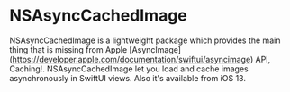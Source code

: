 # NSAsyncCachedImage

NSAsyncCachedImage is a lightweight package which provides the main thing that is missing from Apple [AsyncImage] (https://developer.apple.com/documentation/swiftui/asyncimage) API, Caching!. NSAsyncCachedImage let you load and cache images asynchronously in SwiftUI views. Also it's available from iOS 13.
